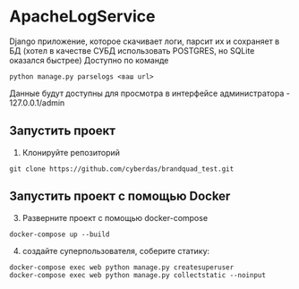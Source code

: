 # ApacheLogService
Django приложение, которое скачивает логи, парсит их и сохраняет в БД (хотел в качестве СУБД использовать POSTGRES, но SQLite оказался быстрее)
Доступно по команде
```
python manage.py parselogs <ваш url>
```
Данные будут доступны для просмотра в интерфейсе администратора - 127.0.0.1/admin
## Запустить проект
1) Клонируйте репозиторий 
```
git clone https://github.com/cyberdas/brandquad_test.git
```
## Запустить проект с помощью Docker
3) Разверните проект с помощью docker-compose
```
docker-compose up --build
```
4) создайте суперпользователя, соберите статику:
```
docker-compose exec web python manage.py createsuperuser
docker-compose exec web python manage.py collectstatic --noinput
```
